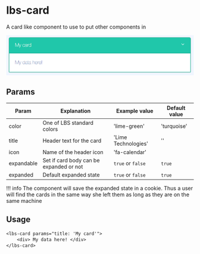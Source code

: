
# lbs-card
A card like component to use to put other components in

![The LBS Hero](../assets/images/lbs-card.png)

## Params
Param           | Explanation                                   | Example value                 | Default value
--------------- | -------------------------------               |-------------------            | -------------
color           | One of LBS standard colors                    | 'lime-green'                  | 'turquoise'
title           | Header text for the card                      | 'Lime Technologies'           | ''
icon            | Name of the header icon                       | 'fa-calendar'                 |
expandable      | Set if card body can be expanded or not       | `true` or `false`             | `true`
expanded        | Default expanded state                        | `true` or `false`             | `true`

!!! info
    The component will save the expanded state in a cookie. Thus a user will find the cards in the same way she left them as long as they are on the same machine

## Usage
```
<lbs-card params="title: 'My card'">
    <div> My data here! </div>
</lbs-card>
```

